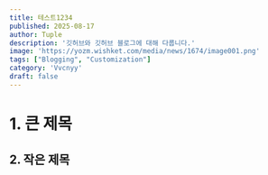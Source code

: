 ```yaml
---
title: 테스트1234
published: 2025-08-17
author: Tuple
description: '깃허브와 깃허브 블로그에 대해 다룹니다.'
image: 'https://yozm.wishket.com/media/news/1674/image001.png'
tags: ["Blogging", "Customization"]
category: 'Vvcnyy'
draft: false
---
```


# 1. 큰 제목

## 2. 작은 제목

